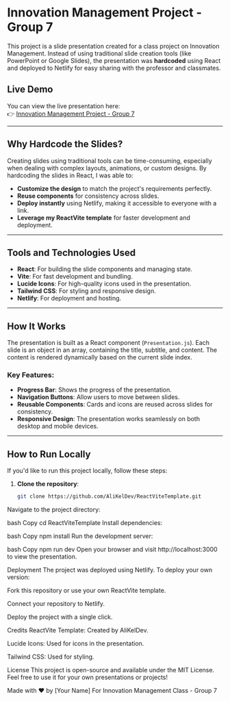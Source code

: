 # Innovation Management Project - Group 7

This project is a slide presentation created for a class project on Innovation Management. Instead of using traditional slide creation tools (like PowerPoint or Google Slides), the presentation was **hardcoded** using React and deployed to Netlify for easy sharing with the professor and classmates.

## Live Demo

You can view the live presentation here:  
👉 [Innovation Management Project - Group 7](https://innovation-management-project-group7.netlify.app/)

---

## Why Hardcode the Slides?

Creating slides using traditional tools can be time-consuming, especially when dealing with complex layouts, animations, or custom designs. By hardcoding the slides in React, I was able to:

- **Customize the design** to match the project's requirements perfectly.
- **Reuse components** for consistency across slides.
- **Deploy instantly** using Netlify, making it accessible to everyone with a link.
- **Leverage my ReactVite template** for faster development and deployment.

---

## Tools and Technologies Used

- **React**: For building the slide components and managing state.
- **Vite**: For fast development and bundling.
- **Lucide Icons**: For high-quality icons used in the presentation.
- **Tailwind CSS**: For styling and responsive design.
- **Netlify**: For deployment and hosting.

---

## How It Works

The presentation is built as a React component (`Presentation.js`). Each slide is an object in an array, containing the title, subtitle, and content. The content is rendered dynamically based on the current slide index.

### Key Features:
- **Progress Bar**: Shows the progress of the presentation.
- **Navigation Buttons**: Allow users to move between slides.
- **Reusable Components**: Cards and icons are reused across slides for consistency.
- **Responsive Design**: The presentation works seamlessly on both desktop and mobile devices.

---

## How to Run Locally

If you'd like to run this project locally, follow these steps:

1. **Clone the repository**:
   ```bash
   git clone https://github.com/AliKelDev/ReactViteTemplate.git
Navigate to the project directory:

bash
Copy
cd ReactViteTemplate
Install dependencies:

bash
Copy
npm install
Run the development server:

bash
Copy
npm run dev
Open your browser and visit http://localhost:3000 to view the presentation.

Deployment
The project was deployed using Netlify. To deploy your own version:

Fork this repository or use your own ReactVite template.

Connect your repository to Netlify.

Deploy the project with a single click.

Credits
ReactVite Template: Created by AliKelDev.

Lucide Icons: Used for icons in the presentation.

Tailwind CSS: Used for styling.

License
This project is open-source and available under the MIT License. Feel free to use it for your own presentations or projects!

Made with ❤️ by [Your Name]
For Innovation Management Class - Group 7
